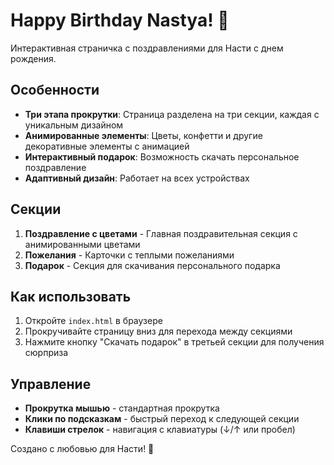 # Happy Birthday Nastya! 🎉

Интерактивная страничка с поздравлениями для Насти с днем рождения.

## Особенности

- **Три этапа прокрутки**: Страница разделена на три секции, каждая с уникальным дизайном
- **Анимированные элементы**: Цветы, конфетти и другие декоративные элементы с анимацией
- **Интерактивный подарок**: Возможность скачать персональное поздравление
- **Адаптивный дизайн**: Работает на всех устройствах

## Секции

1. **Поздравление с цветами** - Главная поздравительная секция с анимированными цветами
2. **Пожелания** - Карточки с теплыми пожеланиями
3. **Подарок** - Секция для скачивания персонального подарка

## Как использовать

1. Откройте `index.html` в браузере
2. Прокручивайте страницу вниз для перехода между секциями
3. Нажмите кнопку "Скачать подарок" в третьей секции для получения сюрприза

## Управление

- **Прокрутка мышью** - стандартная прокрутка
- **Клики по подсказкам** - быстрый переход к следующей секции
- **Клавиши стрелок** - навигация с клавиатуры (↓/↑ или пробел)

Создано с любовью для Насти! 💖